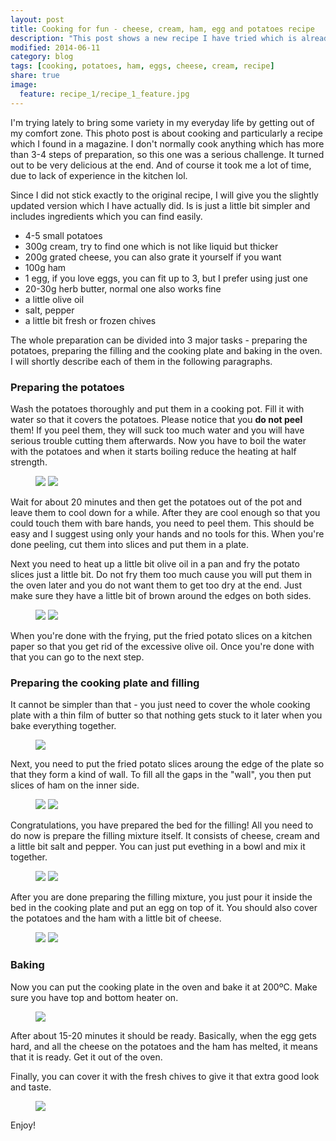 ```yaml
---
layout: post
title: Cooking for fun - cheese, cream, ham, egg and potatoes recipe
description: "This post shows a new recipe I have tried which is already one of my favourites"
modified: 2014-06-11
category: blog
tags: [cooking, potatoes, ham, eggs, cheese, cream, recipe]
share: true
image:
  feature: recipe_1/recipe_1_feature.jpg
---
```


I'm trying lately to bring some variety in my everyday life by getting out of my comfort zone. This photo post is about cooking and particularly a recipe which I found in a magazine. I don't normally cook anything which has more than 3-4 steps of preparation, so this one was a serious challenge. It turned out to be very delicious at the end. And of course it took me a lot of time, due to lack of experience in the kitchen lol.

Since I did not stick exactly to the original recipe, I will give you the slightly updated version which I have actually did. Is is just a little bit simpler and includes ingredients which you can find easily.

- 4-5 small potatoes
- 300g cream, try to find one which is not like liquid but thicker
- 200g grated cheese, you can also grate it yourself if you want
- 100g ham
- 1 egg, if you love eggs, you can fit up to 3, but I prefer using just one
- 20-30g herb butter, normal one also works fine
- a little olive oil
- salt, pepper
- a little bit fresh or frozen chives

The whole preparation can be divided into 3 major tasks - preparing the potatoes, preparing the filling and the cooking plate and baking in the oven. I will shortly describe each of them in the following paragraphs.

### Preparing the potatoes

Wash the potatoes thoroughly and put them in a cooking pot. Fill it with water so that it covers the potatoes. Please notice that you **do not peel** them! If you peel them, they will suck too much water and you will have serious trouble cutting them afterwards. Now you have to boil the water with the potatoes and when it starts boiling reduce the heating at half strength. 

<figure class="half">
	<a href="{{ site.url }}/images/recipe_1/recipe_1_1.jpg"><img src="{{ site.url }}/images/recipe_1/recipe_1_1.jpg"></a>
    <a href="{{ site.url }}/images/recipe_1/recipe_1_2.jpg"><img src="{{ site.url }}/images/recipe_1/recipe_1_2.jpg"></a>
</figure>

Wait for about 20 minutes and then get the potatoes out of the pot and leave them to cool down for a while. After they are cool enough so that you could touch them with bare hands, you need to peel them. This should be easy and I suggest using only your hands and no tools for this. When you're done peeling, cut them into slices and put them in a plate.

Next you need to heat up a little bit olive oil in a pan and fry the potato slices just a little bit. Do not fry them too much cause you will put them in the oven later and you do not want them to get too dry at the end. Just make sure they have a little bit of brown around the edges on both sides.

<figure class="half">
	<a href="/images/recipe_1/recipe_1_3.jpg"><img src="/images/recipe_1/recipe_1_3.jpg"></a>
    <a href="/images/recipe_1/recipe_1_4.jpg"><img src="/images/recipe_1/recipe_1_4.jpg"></a>
</figure>

When you're done with the frying, put the fried potato slices on a kitchen paper so that you get rid of the excessive olive oil. Once you're done with that you can go to the next step.

### Preparing the cooking plate and filling
It cannot be simpler than that - you just need to cover the whole cooking plate with a thin film of butter so that nothing gets stuck to it  later when you bake everything together.

<figure>
	<a href="/images/recipe_1/recipe_1_5.jpg"><img src="/images/recipe_1/recipe_1_5.jpg"></a>
</figure>

Next, you need to put the fried potato slices aroung the edge of the plate so that they form a kind of wall. To fill all the gaps in the "wall", you then put slices of ham on the inner side.

<figure class="half">
	<a href="/images/recipe_1/recipe_1_6.jpg"><img src="/images/recipe_1/recipe_1_6.jpg"></a>
    <a href="/images/recipe_1/recipe_1_7.jpg"><img src="/images/recipe_1/recipe_1_7.jpg"></a>
</figure>

Congratulations, you have prepared the bed for the filling! All you need to do now is prepare the filling mixture itself. It consists of cheese, cream and a little bit salt and pepper. You can just put evething in a bowl and mix it together.

<figure class="half">
	<a href="/images/recipe_1/recipe_1_8.jpg"><img src="/images/recipe_1/recipe_1_8.jpg"></a>
    <a href="/images/recipe_1/recipe_1_9.jpg"><img src="/images/recipe_1/recipe_1_9.jpg"></a>
</figure>

After you are done preparing the filling mixture, you just pour it inside the bed in the cooking plate and put an egg on top of it. You should also cover the potatoes and the ham with a little bit of cheese.

<figure class="half">
	<a href="/images/recipe_1/recipe_1_10.jpg"><img src="/images/recipe_1/recipe_1_10.jpg"></a>
    <a href="/images/recipe_1/recipe_1_11.jpg"><img src="/images/recipe_1/recipe_1_11.jpg"></a>
</figure>

### Baking
Now you can put the cooking plate in the oven and bake it at 200ºC. Make sure you have top and bottom heater on. 

<figure>
	<a href="/images/recipe_1/recipe_1_12.jpg"><img src="/images/recipe_1/recipe_1_12.jpg"></a>
</figure>

After about 15-20 minutes it should be ready. Basically, when the egg gets hard, and all the cheese on the potatoes and the ham has melted, it means that it is ready. Get it out of the oven.

Finally, you can cover it with the fresh chives to give it that extra good look and taste.

<figure>
	<a href="/images/recipe_1/recipe_1_13.jpg"><img src="/images/recipe_1/recipe_1_13.jpg"></a>
</figure>

Enjoy!